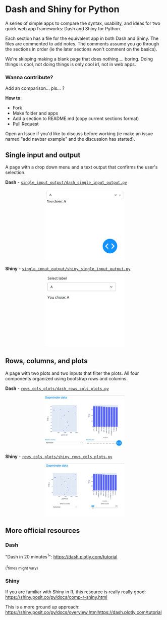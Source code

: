# Dash and Shiny for Python

A series of simple apps to compare the syntax, usability, and ideas for two quick web app frameworks: Dash and Shiny for Python.

Each section has a file for the equivalent app in both Dash and Shiny.  The files are commented to add notes.  The comments assume you go through the sections in order (ie the later sections won't comment on the basics).

We're skipping making a blank page that does nothing.... boring.  Doing things is cool, not doing things is only cool irl, not in web apps.

### Wanna contribute?

Add an comparison... pls... ?

**How to**:
* Fork
* Make folder and apps
* Add a section to README.md (copy current sections format)
* Pull Request

Open an Issue if you'd like to discuss before working (ie make an issue named "add navbar example" and the discussion has started).

## Single input and output

A page with a drop down menu and a text output that confirms the user's selection.

**Dash** - [`single_input_output/dash_single_input_output.py`](single_input_output/dash_single_input_output.py)

<p align="center">
  <img width="50%" src="readme/dash_single_input_output.png">
</p>

**Shiny** - [`single_input_output/shiny_single_input_output.py`](single_input_output/shiny_single_input_output.py)

<p align="center">
  <img width="50%" src="readme/shiny_single_input_output.png">
</p>


## Rows, columns, and plots

A page with two plots and two inputs that filter the plots.  All four components organized using bootstrap rows and columns.

**Dash** - [`rows_cols_plots/dash_rows_cols_plots.py`](rows_cols_plots/dash_rows_cols_plots.py)

<p align="center">
  <img width="50%" src="readme/dash_rows_cols_plots.png">
</p>


**Shiny** - [`rows_cols_plots/shiny_rows_cols_plots.py`](rows_cols_plots/shiny_rows_cols_plots.py)

<p align="center">
  <img width="50%" src="readme/shiny_rows_cols_plots.png">
</p>

## More official resources

### Dash

"Dash in 20 minutes<sup>1</sup>": https://dash.plotly.com/tutorial 

<sub>(<sup>1</sup>times might vary)</sub>

### Shiny

If you are familiar with Shiny in R, this resource is really really good: https://shiny.posit.co/py/docs/comp-r-shiny.html

This is a more ground up approach: https://shiny.posit.co/py/docs/overview.htmlhttps://dash.plotly.com/tutorial
